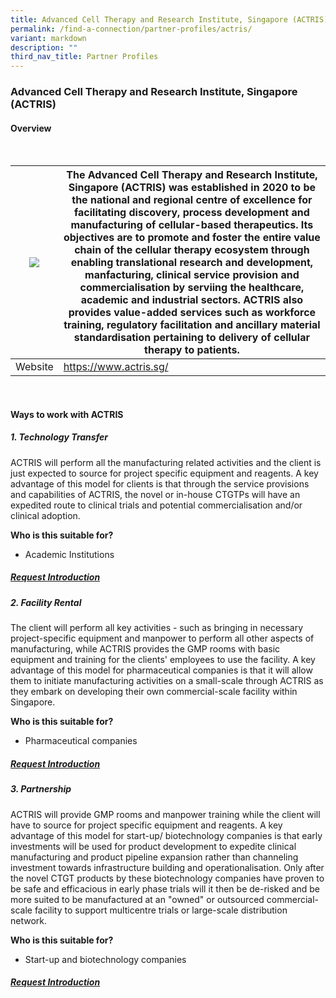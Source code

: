 ```yaml
---
title: Advanced Cell Therapy and Research Institute, Singapore (ACTRIS)
permalink: /find-a-connection/partner-profiles/actris/
variant: markdown
description: ""
third_nav_title: Partner Profiles
---
```

### Advanced Cell Therapy and Research Institute, Singapore (ACTRIS)
#### Overview
<br>

|![](https://www.actris.sg/images/Logos/actris%20logo_transparent.png) | The Advanced Cell Therapy and Research Institute, Singapore (ACTRIS) was established in 2020 to be the national and regional centre of excellence for facilitating discovery, process development and manufacturing of cellular-based therapeutics. Its objectives are to promote and foster the entire value chain of the cellular therapy ecosystem through enabling translational research and development, manfacturing, clinical service provision and commercialisation by serviing the healthcare, academic and industrial sectors. ACTRIS also provides value-added services such as workforce training, regulatory facilitation and ancillary material standardisation pertaining to delivery of cellular therapy to patients. | 
| -------- | -------- | 
| Website | https://www.actris.sg/

<br>

#### Ways to work with ACTRIS
##### 1. Technology Transfer
ACTRIS will perform all the manufacturing related activities and the client is just expected to source for project specific equipment and reagents. A key advantage of this model for clients is that through the service provisions and capabilities of ACTRIS, the novel or in-house CTGTPs will have an expedited route to clinical trials and potential commercialisation and/or clinical adoption.

**Who is this suitable for?** 
* Academic Institutions

##### [Request Introduction](https://form.gov.sg/6530993c6043620012ab94c1?6530a25523d653001217d3a6=ASTAR%20Bioprocessing%20Institute)

##### 2. Facility Rental
The client will perform all key activities - such as bringing in necessary project-specific equipment and manpower to perform all other aspects of manufacturing, while ACTRIS provides the GMP rooms with basic equipment and training for the clients' employees to use the facility. A key advantage of this model for pharmaceutical companies is that it will allow them to initiate manufacturing activities on a small-scale through ACTRIS as they embark on developing their own commercial-scale facility within Singapore.

**Who is this suitable for?** 
* Pharmaceutical companies

##### [Request Introduction](https://form.gov.sg/6530993c6043620012ab94c1?6530a25523d653001217d3a6=ASTAR%20Bioprocessing%20Institute)

##### 3. Partnership
ACTRIS will provide GMP rooms and manpower training while the client will have to source for project specific equipment and reagents. A key advantage of this model for start-up/ biotechnology companies is that early investments will be used for product development to expedite clinical manufacturing and product pipeline expansion rather than channeling investment towards infrastructure building and operationalisation. Only after the novel CTGT products by these biotechnology companies have proven to be safe and efficacious in early phase trials will it then be de-risked and be more suited to be manufactured at an "owned" or outsourced commercial-scale facility to support multicentre trials or large-scale distribution network. 

**Who is this suitable for?** 
* Start-up and biotechnology companies

##### [Request Introduction](https://form.gov.sg/6530993c6043620012ab94c1?6530a25523d653001217d3a6=ASTAR%20Bioprocessing%20Institute)